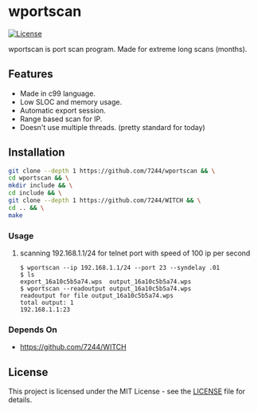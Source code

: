 # wportscan
[![License](https://img.shields.io/badge/license-MIT-blue.svg)](LICENSE)

wportscan is port scan program. Made for extreme long scans (months).

## Features
- Made in c99 language.
- Low SLOC and memory usage.
- Automatic export session.
- Range based scan for IP.
- Doesn't use multiple threads. (pretty standard for today)

## Installation

```sh
git clone --depth 1 https://github.com/7244/wportscan && \
cd wportscan && \
mkdir include && \
cd include && \
git clone --depth 1 https://github.com/7244/WITCH && \
cd .. && \
make
```

### Usage
1. scanning 192.168.1.1/24 for telnet port with speed of 100 ip per second
    ```
    $ wportscan --ip 192.168.1.1/24 --port 23 --syndelay .01
    $ ls
    export_16a10c5b5a74.wps  output_16a10c5b5a74.wps
    $ wportscan --readoutput output_16a10c5b5a74.wps
    readoutput for file output_16a10c5b5a74.wps
    total output: 1
    192.168.1.1:23
    ```

### Depends On
* https://github.com/7244/WITCH


## License
This project is licensed under the MIT License - see the [LICENSE](LICENSE) file for details.
